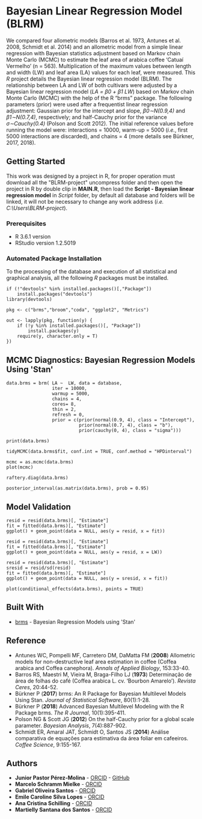 # Bayesian Linear Regression Model (BLRM)

We compared four allometric models (Barros et al. 1973, Antunes et al. 2008, Schmidt et al. 2014) and an allometric model from a simple linear regression with Bayesian statistics adjustment based on Markov chain Monte Carlo (MCMC) to estimate the leaf area of arabica coffee ‘Catuaí Vermelho’ (n = 563). Multiplication of the maximum values between length and width (LW) and leaf area (LA) values for each leaf, were measured. This _R_ project details the Bayesian linear regression model (BLRM). The relationship between LA and LW of both cultivars were adjusted by a Bayesian linear regression model (_LA = β0 + β1 LW_) based on Markov chain Monte Carlo (MCMC) with the help of the R “brms” package. The following parameters (prior) were used after a frequentist linear regression adjustment: Gaussian prior for the intercept and slope, _β0∼N(0.9,4)_ and _β1∼N(0.7,4)_, respectively; and half-Cauchy prior for the variance _σ∼Cauchy(0.4)_ (Polson and Scott 2012). The initial reference values before running the model were: interactions = 10000, warm-up = 5000 (_i.e._, first 5000 interactions are discarded), and chains = 4 (more details see Bürkner, 2017, 2018).

## Getting Started

This work was designed by a project in R, for proper operation must download all the "BLRM-project" uncompress folder and then open the project in R by double clip in **MAIN.R**, then load the **Script - Bayesian linear regression model** in _Script_ folder, by default all database and folders will be linked, it will not be necessary to change any work address (_i.e._ _C:\Users\BLRM-project_).

### Prerequisites

- R 3.6.1 version
- RStudio version 1.2.5019


### Automated Package Installation

To the processing of the database and execution of all statistical and graphical analysis, all the following _R_ packages must be installed.

```
if (!"devtools" %in% installed.packages()[,"Package"]) 
    install.packages("devtools")
library(devtools)
```

```
pkg <- c("brms","broom","coda", "ggplot2", "Metrics")
```

```
out <- lapply(pkg, function(y) {
    if (!y %in% installed.packages()[, "Package"]) 
        install.packages(y)
    require(y, character.only = T)
})
```

## MCMC Diagnostics: Bayesian Regression Models Using 'Stan'

```
data.brms = brm( LA ~  LW, data = database, 
                 iter = 10000, 
                 warmup = 5000, 
                 chains = 4, 
                 cores= 8,
                 thin = 2, 
                 refresh = 0, 
                 prior = c(prior(normal(0.9, 4), class = "Intercept"),
                           prior(normal(0.7, 4), class = "b"),
                           prior(cauchy(0, 4), class = "sigma")))

print(data.brms)

tidyMCMC(data.brms$fit, conf.int = TRUE, conf.method = "HPDinterval")

mcmc = as.mcmc(data.brms)
plot(mcmc)

raftery.diag(data.brms)

posterior_interval(as.matrix(data.brms), prob = 0.95)
```

## Model Validation

```
resid = resid(data.brms)[, "Estimate"]
fit = fitted(data.brms)[, "Estimate"]
ggplot() + geom_point(data = NULL, aes(y = resid, x = fit))

resid = resid(data.brms)[, "Estimate"]
fit = fitted(data.brms)[, "Estimate"]
ggplot() + geom_point(data = NULL, aes(y = resid, x = LW))

resid = resid(data.brms)[, "Estimate"]
sresid = resid/sd(resid)
fit = fitted(data.brms)[, "Estimate"]
ggplot() + geom_point(data = NULL, aes(y = sresid, x = fit))

plot(conditional_effects(data.brms), points = TRUE)
```

## Built With

* [brms](https://www.rdocumentation.org/packages/brms) - Bayesian Regression Models using 'Stan'

## Reference

* Antunes WC, Pompelli MF, Carretero DM, DaMatta FM (**2008**) Allometric models for non-destructive leaf area estimation in coffee (Coffea arabica and Coffea canephora). _Annals of Applied Biology_, 153:33-40.
* Barros RS, Maestri M, Vieira M, Braga-Filho LJ (**1973**) Determinação de área de folhas do café (Coffea arabica L. cv. ‘Bourbon Amarelo’). _Revista Ceres_, 20:44-52.
* Bürkner P (**2017**) brms: An R Package for Bayesian Multilevel Models Using Stan. _Journal of Statistical Software_, 80(1):1-28.
* Bürkner P (**2018**) Advanced Bayesian Multilevel Modeling with the R Package brms. _The R Journal_, 10(1):395-411.
* Polson NG & Scott JG (**2012**) On the half-Cauchy prior for a global scale parameter. _Bayesian Analysis_, 7(4):887-902.
* Schmidt ER, Amaral JAT, Schmidt O, Santos JS (**2014**) Análise comparativa de equações para estimativa da área foliar em cafeeiros. _Coffee Science_, 9:155-167.

## Authors

* **Junior Pastor Pérez-Molina** - [ORCID](https://orcid.org/0000-0002-3396-0599) - [GitHub](https://github.com/JPASTORPM)
* **Marcelo Schramm Mielke** - [ORCID](https://orcid.org/)
* **Gabriel Oliveira Santos** - [ORCID](https://orcid.org/)
* **Emile Caroline Silva Lopes** - [ORCID](https://orcid.org/0000-0001-6910-894X)
* **Ana Cristina Schilling** - [ORCID](https://orcid.org/0000-0002-9419-9051)
* **Martielly Santana dos Santos** - [ORCID](https://orcid.org/0000-0002-0909-2664)
